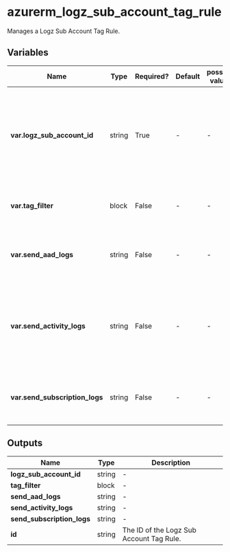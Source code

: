 # azurerm_logz_sub_account_tag_rule

Manages a Logz Sub Account Tag Rule.

## Variables

| Name | Type | Required? | Default  | possible values | Description |
| ---- | ---- | --------- | -------- | ----------- | ----------- |
| **var.logz_sub_account_id** | string | True | -  |  -  | The ID of the Logz Sub Account. Changing this forces a new Logz Sub Account Tag Rule to be created. | 
| **var.tag_filter** | block | False | -  |  -  | One or more (up to 10) `tag_filter` blocks. | 
| **var.send_aad_logs** | string | False | -  |  -  | Whether AAD logs should be sent to the Monitor resource? | 
| **var.send_activity_logs** | string | False | -  |  -  | Whether activity logs from this Logz Sub Account Tag Rule should be sent to the Monitor resource? | 
| **var.send_subscription_logs** | string | False | -  |  -  | Whether subscription logs should be sent to the Monitor resource? | 



## Outputs

| Name | Type | Description |
| ---- | ---- | --------- | 
| **logz_sub_account_id** | string  | - | 
| **tag_filter** | block  | - | 
| **send_aad_logs** | string  | - | 
| **send_activity_logs** | string  | - | 
| **send_subscription_logs** | string  | - | 
| **id** | string  | The ID of the Logz Sub Account Tag Rule. | 